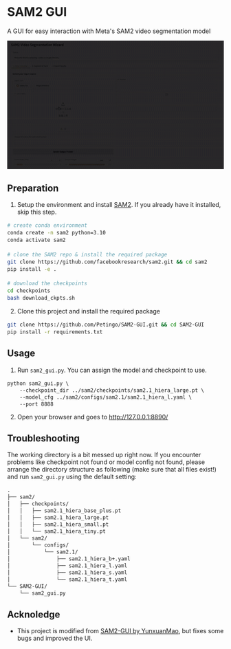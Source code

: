 # SAM2 GUI
A GUI for easy interaction with Meta's SAM2 video segmentation model

![](screenshots/demo.gif)

## Preparation
1. Setup the environment and install [SAM2](https://ai.meta.com/sam2/). If you already have it installed, skip this step.
```bash
# create conda environment
conda create -n sam2 python=3.10
conda activate sam2

# clone the SAM2 repo & install the required package
git clone https://github.com/facebookresearch/sam2.git && cd sam2
pip install -e .

# download the checkpoints
cd checkpoints
bash download_ckpts.sh
```

2. Clone this project and install the required package
```bash
git clone https://github.com/Petingo/SAM2-GUI.git && cd SAM2-GUI
pip install -r requirements.txt
```

## Usage
1. Run `sam2_gui.py`. You can assign the model and checkpoint to use.
```
python sam2_gui.py \
    --checkpoint_dir ../sam2/checkpoints/sam2.1_hiera_large.pt \
    --model_cfg ../sam2/configs/sam2.1/sam2.1_hiera_l.yaml \
    --port 8888
```

2. Open your browser and goes to http://127.0.0.1:8890/

## Troubleshooting 
The working directory is a bit messed up right now. If you encounter problems like checkpoint not found or model config not found, please arrange the directory structure as following (make sure that all files exist!) and run `sam2_gui.py` using the default setting:

```
.
├── sam2/
│   ├── checkpoints/
│   │   ├── sam2.1_hiera_base_plus.pt
│   │   ├── sam2.1_hiera_large.pt
│   │   ├── sam2.1_hiera_small.pt
│   │   └── sam2.1_hiera_tiny.pt
│   └── sam2/
│       └── configs/
│           └── sam2.1/
│               ├── sam2.1_hiera_b+.yaml
│               ├── sam2.1_hiera_l.yaml
│               ├── sam2.1_hiera_s.yaml
│               └── sam2.1_hiera_t.yaml
└── SAM2-GUI/
    └── sam2_gui.py
```

## Acknoledge
- This project is modified from [SAM2-GUI by YunxuanMao](https://github.com/YunxuanMao/SAM2-GUI), but fixes some bugs and improved the UI.